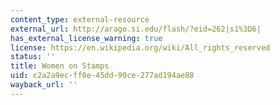 ```yaml
---
content_type: external-resource
external_url: http://arago.si.edu/flash/?eid=262|s1%3D6|
has_external_license_warning: true
license: https://en.wikipedia.org/wiki/All_rights_reserved
status: ''
title: Women on Stamps
uid: c2a2a9ec-ff0e-45dd-90ce-277ad194ae88
wayback_url: ''
---
```

